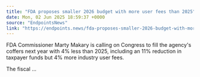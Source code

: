```yaml
---
title: "FDA proposes smaller 2026 budget with more user fees than 2025"
date: Mon, 02 Jun 2025 18:59:37 +0000
source: "EndpointsNews"
link: "https://endpoints.news/fda-proposes-smaller-2026-budget-with-more-user-fees-than-2025/"
---
```


FDA Commissioner Marty Makary is calling on Congress to fill the agency's coffers next year with 4% less than 2025, including an 11% reduction in taxpayer funds but 4% more industry user fees.

 The fiscal ...
